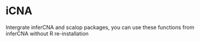 # iCNA
Intergrate inferCNA and scalop packages, you can use these functions from inferCNA without R re-installation
